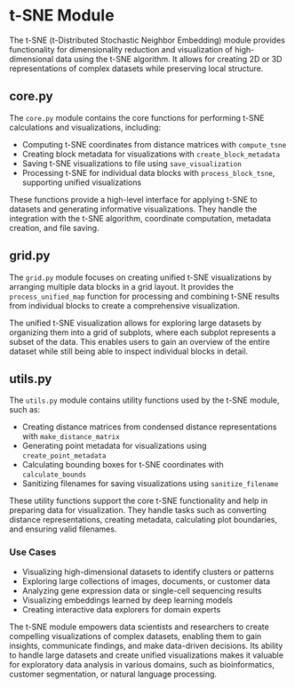 # t-SNE Module

The t-SNE (t-Distributed Stochastic Neighbor Embedding) module provides functionality for dimensionality reduction and visualization of high-dimensional data using the t-SNE algorithm. It allows for creating 2D or 3D representations of complex datasets while preserving local structure.

## core.py

The `core.py` module contains the core functions for performing t-SNE calculations and visualizations, including:
- Computing t-SNE coordinates from distance matrices with `compute_tsne`
- Creating block metadata for visualizations with `create_block_metadata`
- Saving t-SNE visualizations to file using `save_visualization`
- Processing t-SNE for individual data blocks with `process_block_tsne`, supporting unified visualizations

These functions provide a high-level interface for applying t-SNE to datasets and generating informative visualizations. They handle the integration with the t-SNE algorithm, coordinate computation, metadata creation, and file saving.

## grid.py

The `grid.py` module focuses on creating unified t-SNE visualizations by arranging multiple data blocks in a grid layout. It provides the `process_unified_map` function for processing and combining t-SNE results from individual blocks to create a comprehensive visualization.

The unified t-SNE visualization allows for exploring large datasets by organizing them into a grid of subplots, where each subplot represents a subset of the data. This enables users to gain an overview of the entire dataset while still being able to inspect individual blocks in detail.

## utils.py

The `utils.py` module contains utility functions used by the t-SNE module, such as:
- Creating distance matrices from condensed distance representations with `make_distance_matrix`
- Generating point metadata for visualizations using `create_point_metadata`
- Calculating bounding boxes for t-SNE coordinates with `calculate_bounds`
- Sanitizing filenames for saving visualizations using `sanitize_filename`

These utility functions support the core t-SNE functionality and help in preparing data for visualization. They handle tasks such as converting distance representations, creating metadata, calculating plot boundaries, and ensuring valid filenames.

### Use Cases

- Visualizing high-dimensional datasets to identify clusters or patterns
- Exploring large collections of images, documents, or customer data
- Analyzing gene expression data or single-cell sequencing results
- Visualizing embeddings learned by deep learning models
- Creating interactive data explorers for domain experts

The t-SNE module empowers data scientists and researchers to create compelling visualizations of complex datasets, enabling them to gain insights, communicate findings, and make data-driven decisions. Its ability to handle large datasets and create unified visualizations makes it valuable for exploratory data analysis in various domains, such as bioinformatics, customer segmentation, or natural language processing.